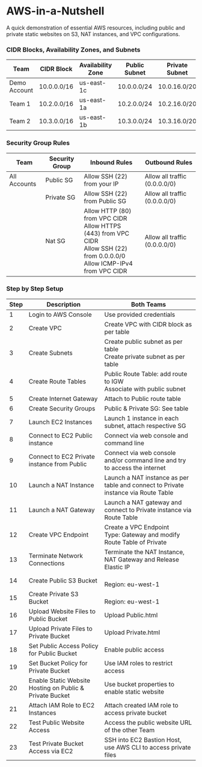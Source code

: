 # AWS-in-a-Nutshell
A quick demonstration of essential AWS resources, including public and private static websites on S3, NAT instances, and VPC configurations.

### CIDR Blocks, Availability Zones, and Subnets

| **Team**       | **CIDR Block**  | **Availability Zone** | **Public Subnet**     | **Private Subnet**    |
|----------------|-----------------|-----------------------|-----------------------|-----------------------|
| Demo Account   | 10.0.0.0/16     | us-east-1c            | 10.0.0.0/24           | 10.0.16.0/20          |
| Team 1         | 10.2.0.0/16     | us-east-1a            | 10.2.0.0/24           | 10.2.16.0/20          |
| Team 2         | 10.3.0.0/16     | us-east-1b            | 10.3.0.0/24           | 10.3.16.0/20          |

### Security Group Rules

| **Team**       | **Security Group**    | **Inbound Rules**                                                                                                                  | **Outbound Rules**            |
|----------------|-----------------------|------------------------------------------------------------------------------------------------------------------------------------|-------------------------------|
| All Accounts   | Public SG             | Allow SSH (22) from your IP                                                                                                        | Allow all traffic (0.0.0.0/0) |
|                | Private SG            | Allow SSH (22) from Public SG                                                                                                      | Allow all traffic (0.0.0.0/0) |
|                | Nat SG                | Allow HTTP (80) from VPC CIDR<br>Allow HTTPS (443) from VPC CIDR<br>Allow SSH (22) from 0.0.0.0/0<br>Allow ICMP-IPv4 from VPC CIDR | Allow all traffic (0.0.0.0/0) |

### Step by Step Setup

| **Step** | **Description** | **Both Teams**  |
|----------|-----------------|-----------------|
| 1        | Login to AWS Console | Use provided credentials | 
| 2        | Create VPC | Create VPC with CIDR block as per table |
| 3        | Create Subnets | Create public subnet as per table<br>Create private subnet as per table |
| 4        | Create Route Tables | Public Route Table: add route to IGW<br>Associate with public subnet |
| 5        | Create Internet Gateway | Attach to Public route table |
| 6        | Create Security Groups | Public & Private SG: See table |
| 7        | Launch EC2 Instances | Launch 1 instance in each subnet, attach respective SG |
| 8        | Connect to EC2 Public instance | Connect via web console and command line |
| 9        | Connect to EC2 Private instance from Public | Connect via web console and/or command line and try to access the internet |
| 10       | Launch a NAT Instance | Launch a NAT instance as per table and connect to Private instance via Route Table |
| 11       | Launch a NAT Gateway  | Launch a NAT gateway and connect to Private instance via Route Table |
| 12       | Create VPC Endpoint  | Create a VPC Endpoint<br>Type: Gateway and modify Route Table of Private |
| 13       | Terminate Network Connections  | Terminate the NAT Instance, NAT Gateway and Release Elastic IP |
| 14       | Create Public S3 Bucket | <br>Region: eu-west-1 |
| 15       | Create Private S3 Bucket | <br>Region: eu-west-1|
| 16       | Upload Website Files to Public Bucket | Upload Public.html |
| 17       | Upload Private Files to Private Bucket | Upload Private.html |
| 18       | Set Public Access Policy for Public Bucket | Enable public access |
| 19       | Set Bucket Policy for Private Bucket | Use IAM roles to restrict access |
| 20       | Enable Static Website Hosting on Public & Private Bucket | Use bucket properties to enable static website |
| 21       | Attach IAM Role to EC2 Instances | Attach created IAM role to access private bucket |
| 22       | Test Public Website Access | Access the public website URL of the other Team |
| 23       | Test Private Bucket Access via EC2 | SSH into EC2 Bastion Host, use AWS CLI to access private files |


